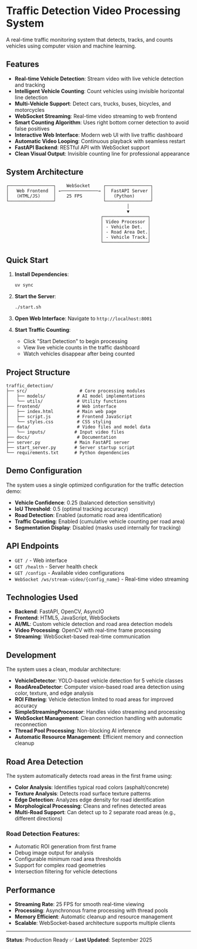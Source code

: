 # Traffic Detection Video Processing System

A real-time traffic monitoring system that detects, tracks, and counts vehicles using computer vision and machine learning.

## Features

- **Real-time Vehicle Detection**: Stream video with live vehicle detection and tracking
- **Intelligent Vehicle Counting**: Count vehicles using invisible horizontal line detection
- **Multi-Vehicle Support**: Detect cars, trucks, buses, bicycles, and motorcycles
- **WebSocket Streaming**: Real-time video streaming to web frontend
- **Smart Counting Algorithm**: Uses right bottom corner detection to avoid false positives
- **Interactive Web Interface**: Modern web UI with live traffic dashboard
- **Automatic Video Looping**: Continuous playback with seamless restart
- **FastAPI Backend**: RESTful API with WebSocket support
- **Clean Visual Output**: Invisible counting line for professional appearance

## System Architecture

```
┌─────────────────┐    WebSocket     ┌─────────────────┐
│   Web Frontend  │ ←──────────────→ │  FastAPI Server │
│   (HTML/JS)     │    25 FPS        │   (Python)      │
└─────────────────┘                  └─────────────────┘
                                              │
                                              ▼
                                    ┌─────────────────┐
                                    │ Video Processor │
                                    │ - Vehicle Det.  │
                                    │ - Road Area Det.│
                                    │ - Vehicle Track.│
                                    └─────────────────┘
```

## Quick Start

1. **Install Dependencies**:
   ```bash
   uv sync
   ```

2. **Start the Server**:
   ```bash
   ./start.sh
   ```

3. **Open Web Interface**:
   Navigate to `http://localhost:8001`

4. **Start Traffic Counting**:
   - Click "Start Detection" to begin processing
   - View live vehicle counts in the traffic dashboard
   - Watch vehicles disappear after being counted

## Project Structure

```
traffic_detection/
├── src/                    # Core processing modules
│   ├── models/            # AI model implementations
│   └── utils/             # Utility functions
├── frontend/              # Web interface
│   ├── index.html         # Main web page
│   ├── script.js          # Frontend JavaScript
│   └── styles.css         # CSS styling
├── data/                  # Video files and model data
│   └── inputs/           # Input video files
├── docs/                  # Documentation
├── server.py             # Main FastAPI server
├── start_server.py       # Server startup script
└── requirements.txt      # Python dependencies
```

## Demo Configuration

The system uses a single optimized configuration for the traffic detection demo:

- **Vehicle Confidence**: 0.25 (balanced detection sensitivity)
- **IoU Threshold**: 0.5 (optimal tracking accuracy)  
- **Road Detection**: Enabled (automatic road area identification)
- **Traffic Counting**: Enabled (cumulative vehicle counting per road area)
- **Segmentation Display**: Disabled (masks used internally for tracking)

## API Endpoints

- `GET /` - Web interface
- `GET /health` - Server health check
- `GET /configs` - Available video configurations
- `WebSocket /ws/stream-video/{config_name}` - Real-time video streaming

## Technologies Used

- **Backend**: FastAPI, OpenCV, AsyncIO
- **Frontend**: HTML5, JavaScript, WebSockets
- **AI/ML**: Custom vehicle detection and road area detection models
- **Video Processing**: OpenCV with real-time frame processing
- **Streaming**: WebSocket-based real-time communication

## Development

The system uses a clean, modular architecture:

- **VehicleDetector**: YOLO-based vehicle detection for 5 vehicle classes
- **RoadAreaDetector**: Computer vision-based road area detection using color, texture, and edge analysis
- **ROI Filtering**: Vehicle detection limited to road areas for improved accuracy
- **SimpleStreamingProcessor**: Handles video streaming and processing
- **WebSocket Management**: Clean connection handling with automatic reconnection
- **Thread Pool Processing**: Non-blocking AI inference
- **Automatic Resource Management**: Efficient memory and connection cleanup

## Road Area Detection

The system automatically detects road areas in the first frame using:

- **Color Analysis**: Identifies typical road colors (asphalt/concrete)
- **Texture Analysis**: Detects road surface texture patterns
- **Edge Detection**: Analyzes edge density for road identification
- **Morphological Processing**: Cleans and refines detected areas
- **Multi-Road Support**: Can detect up to 2 separate road areas (e.g., different directions)

### Road Detection Features:
- Automatic ROI generation from first frame
- Debug image output for analysis
- Configurable minimum road area thresholds
- Support for complex road geometries
- Intersection filtering for vehicle detections

## Performance

- **Streaming Rate**: 25 FPS for smooth real-time viewing
- **Processing**: Asynchronous frame processing with thread pools
- **Memory Efficient**: Automatic cleanup and resource management
- **Scalable**: WebSocket-based architecture supports multiple clients

---

**Status**: Production Ready ✅
**Last Updated**: September 2025